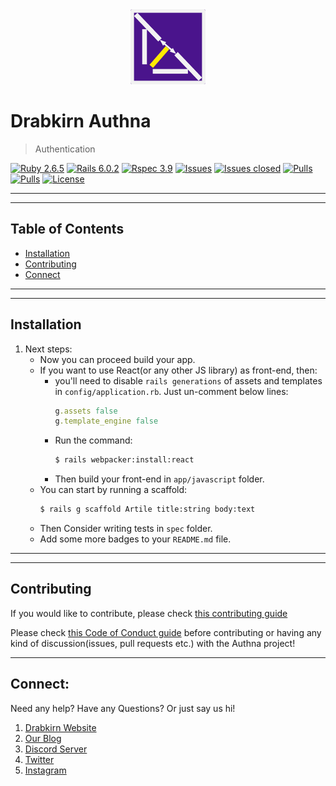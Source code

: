 <div align="center">
  <img src="https://github.com/drabkirn/authna/raw/master/drabkirn-logo-120x120.png"/>
</div>

# Drabkirn Authna

<!-- TODO: Add short desc here -->
> Authentication

<!-- Add languages, CI/CD, main frameworks used from shields.io. Example -->
<!-- TODO: Add Additional badges here -->
[![Ruby 2.6.5](https://img.shields.io/badge/Ruby-v2.6.5-green.svg)](https://www.ruby-lang.org/en/)
[![Rails 6.0.2](https://img.shields.io/badge/Rails-v6.0.2-brightgreen.svg)](https://rubyonrails.org/)
[![Rspec 3.9](https://img.shields.io/badge/RSpec-v3.9-red.svg)](http://rspec.info/)
[![Issues](https://img.shields.io/github/issues/drabkirn/authna.svg)](https://github.com/drabkirn/authna/issues)
[![Issues closed](https://img.shields.io/github/issues-closed/drabkirn/authna.svg)](https://github.com/drabkirn/authna/issues)
[![Pulls](https://img.shields.io/github/issues-pr/drabkirn/authna.svg)](https://github.com/drabkirn/authna/pulls)
[![Pulls](https://img.shields.io/github/issues-pr-closed/drabkirn/authna.svg)](https://github.com/drabkirn/authna/pulls)
[![License](https://img.shields.io/github/license/drabkirn/authna.svg)](https://choosealicense.com/licenses/agpl-3.0/)

<!-- TODO: Full Description of Project goes here -->

<!-- TODO: Demo or website here -->
<!-- **[Visit Website here](https://go.brinkirn.xyz/go)** -->

-----
-----

## Table of Contents
- [Installation](#installation)
- [Contributing](#contributing)
- [Connect](#connect)

-----
-----


## Installation
<!-- TODO: Change these steps to mirror your repo's installation -->
1. Next steps:
    - Now you can proceed build your app.
    - If you want to use React(or any other JS library) as front-end, then:
      - you'll need to disable `rails generations` of assets and templates in `config/application.rb`. Just un-comment below lines:
        ```rb
        g.assets false
        g.template_engine false
        ```
      - Run the command:
        ```bash
        $ rails webpacker:install:react
        ```
      - Then build your front-end in `app/javascript` folder.
    - You can start by running a scaffold:
      ```bash
      $ rails g scaffold Artile title:string body:text
      ```
    - Then Consider writing tests in `spec` folder.
    - Add some more badges to your `README.md` file.

-----
-----

## Contributing
<!-- TODO: Change your repo's links for respective guides -->
If you would like to contribute, please check [this contributing guide](https://github.com/drabkirn/authna/blob/master/CONTRIBUTING.md)

Please check [this Code of Conduct guide](https://github.com/drabkirn/authna/blob/master/CODE_OF_CONDUCT.md) before contributing or having any kind of discussion(issues, pull requests etc.) with the Authna project!

-----

## Connect:
Need any help? Have any Questions? Or just say us hi!

1. [Drabkirn Website](https://go.cdadityang.xyz/drab)
2. [Our Blog](https://go.cdadityang.xyz/blog)
3. [Discord Server](https://go.cdadityang.xyz/discord)
4. [Twitter](https://go.cdadityang.xyz/DtwtK)
5. [Instagram](https://go.cdadityang.xyz/DinsK)